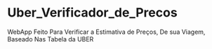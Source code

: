 # Uber_Verificador_de_Precos
 WebApp Feito Para Verificar a Estimativa de Preços, De sua Viagem, Baseado Nas Tabela da UBER
